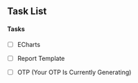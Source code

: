 ## Task List

#### Tasks
- [ ] ECharts
- [ ] Report Template
- [ ] OTP (Your OTP Is Currently Generating)
 